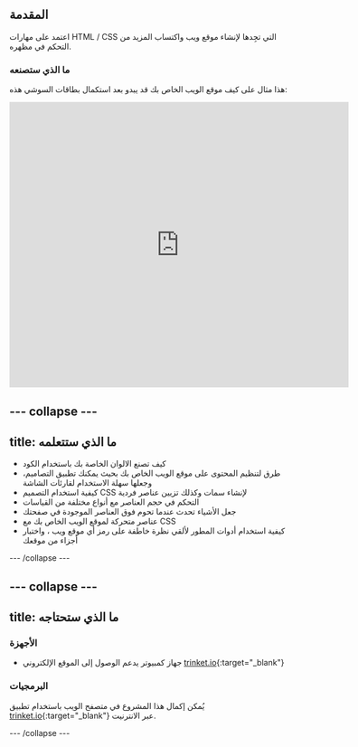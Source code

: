 ## المقدمة

اعتمد على مهارات HTML / CSS التي تجِدها لإنشاء موقع ويب واكتساب المزيد من التحكم في مظهره.

### ما الذي ستصنعه

هذا مثال على كيف موقع الويب الخاص بك قد يبدو بعد استكمال بطاقات السوشي هذه:

<div class="trinket">
  <iframe src="https://trinket.io/embed/html/0e7f7e6713?outputOnly=true&start=result" width="600" height="505" frameborder="0" marginwidth="0" marginheight="0" allowfullscreen>
  </iframe>
</div>

## \--- collapse \---

## title: ما الذي ستتعلمه

+ كيف تصنع الالوان الخاصة بك باستخدام الكود
+ طرق لتنظيم المحتوى على موقع الويب الخاص بك بحيث يمكنك تطبيق التصاميم، وجعلها سهلة الاستخدام لقارئات الشاشة
+ كيفية استخدام التصميم CSS لإنشاء سمات وكذلك تزيين عناصر فردية
+ التحكم في حجم العناصر مع أنواع مختلفة من القياسات
+ جعل الأشياء تحدث عندما تحوم فوق العناصر الموجودة في صفحتك
+ عناصر متحركة لموقع الويب الخاص بك مع CSS
+ كيفية استخدام أدوات المطور لألقي نظرة خاطفة على رمز أي موقع ويب ، واختبار أجزاء من موقعك

\--- /collapse \---

## \--- collapse \---

## title: ما الذي ستحتاجه

### الأجهزة

+ جهاز كمبيوتر يدعم الوصول إلى الموقع الإلكتروني [trinket.io](https://trinket.io){:target="_blank"}

### البرمجيات

يُمكن إكمال هذا المشروع في متصفح الويب باستخدام تطبيق [trinket.io](https://trinket.io){:target="_blank"} عبر الانترنيت.

\--- /collapse \---